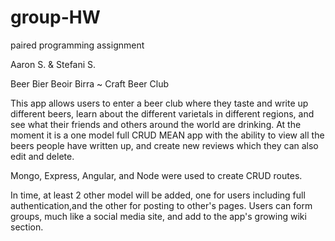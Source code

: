 # group-HW
paired programming assignment

Aaron S. & Stefani S.

Beer Bier Beoir Birra ~ Craft Beer Club

This app allows users to enter a beer club where they taste and write up different beers, learn about the different varietals in different regions, and see what their friends and others around the world are drinking. At the moment it is a one model full CRUD MEAN app with the ability to view all the beers people have written up, and create new reviews which they can also edit and delete. 

Mongo, Express, Angular, and Node were used to create CRUD routes.

In time, at least 2 other model will be added, one for users including full authentication,and the other for posting to other's pages. Users can form groups, much like a social media site, and add to the app's growing wiki section.
